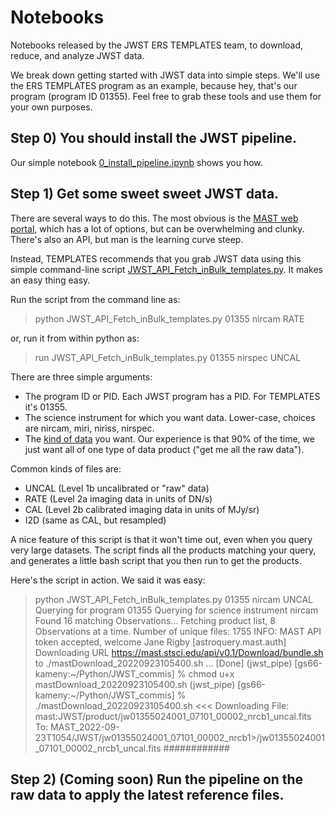 # Notebooks
Notebooks released by the JWST ERS TEMPLATES team, to download, reduce, and analyze JWST data.

We break down getting started with JWST data into simple steps.  We'll use the ERS TEMPLATES program as an example, because hey, that's our program (program ID 01355).  Feel free to grab these tools and use them for your own purposes.   

## Step 0) You should install the JWST pipeline.  
Our simple notebook [0_install_pipeline.ipynb](https://github.com/JWST-Templates/Notebooks/blob/main/0_install_pipeline.ipynb) shows you how.

## Step 1) Get some sweet sweet JWST data.  
There are several ways to do this.  The most obvious is the [MAST web portal](https://mast.stsci.edu/portal/Mashup/Clients/Mast/Portal.html), which has a lot of options, but can be overwhelming and clunky.  There's also an API, but man is the learning curve steep. 

Instead, TEMPLATES recommends that you grab JWST data using this simple command-line script [JWST_API_Fetch_inBulk_templates.py](https://github.com/JWST-Templates/Notebooks/blob/main/JWST_API_Fetch_inBulk_templates.py).  It makes an easy thing easy.

Run the script from the command line as:
>python JWST_API_Fetch_inBulk_templates.py 01355 nircam RATE

or, run it from within python as: 

>run JWST_API_Fetch_inBulk_templates.py 01355 nirspec UNCAL

There are three simple arguments:
- The program ID or PID.  Each JWST program has a PID.  For TEMPLATES it's 01355.
- The science instrument for which you want data.  Lower-case, choices are nircam, miri, niriss, nirspec.
- The [kind of data](https://jwst-pipeline.readthedocs.io/en/latest/jwst/data_products/product_types.html) you want.  Our experience is that 90% of the time, we just want all of one type of data product ("get me all the raw data").   

Common kinds of files are:
- UNCAL (Level 1b uncalibrated or "raw" data)
- RATE (Level 2a imaging data in units of DN/s)
- CAL (Level 2b calibrated imaging data in units of MJy/sr)
- I2D (same as CAL, but resampled)

A nice feature of this script is that it won't time out, even when you query very large datasets.  The script finds all the products matching your query, and generates a little bash script that you then run to get the products. 

Here's the script in action.  We said it was easy:
>python JWST_API_Fetch_inBulk_templates.py 01355 nircam UNCAL
>Querying for program 01355
>Querying for science instrument nircam
>  Found 16 matching Observations...
>  Fetching product list, 8 Observations at a time.
>  Number of unique files: 1755
>INFO: MAST API token accepted, welcome Jane Rigby [astroquery.mast.auth]
>Downloading URL https://mast.stsci.edu/api/v0.1/Download/bundle.sh to ./mastDownload_20220923105400.sh ... [Done]
>(jwst_pipe) [gs66-kameny:~/Python/JWST_commis] % chmod u+x mastDownload_20220923105400.sh 
>(jwst_pipe) [gs66-kameny:~/Python/JWST_commis] % ./mastDownload_20220923105400.sh 
><<< Downloading File: mast:JWST/product/jw01355024001_07101_00002_nrcb1_uncal.fits
>                  To: MAST_2022-09-23T1054/JWST/jw01355024001_07101_00002_nrcb1>/jw01355024001_07101_00002_nrcb1_uncal.fits
>############     


## Step 2) (Coming soon) Run the pipeline on the raw data to apply the latest reference files.

